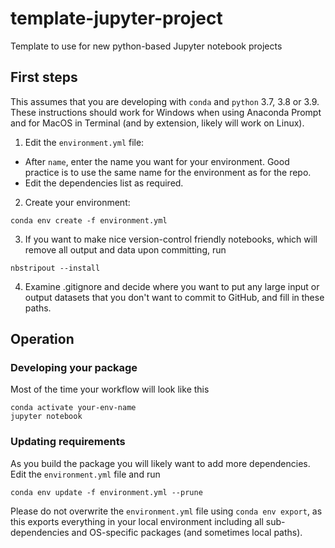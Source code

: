 # template-jupyter-project
Template to use for new python-based Jupyter notebook projects

## First steps

This assumes that you are developing with `conda` and `python` 3.7, 3.8 or 3.9. These instructions should work for Windows when using Anaconda Prompt and for MacOS in Terminal (and by extension, likely will work on Linux).

1. Edit the `environment.yml` file:
  - After `name`, enter the name you want for your environment. Good practice is to use the same name for the environment as for the repo.
  - Edit the dependencies list as required.
2. Create your environment:

```
conda env create -f environment.yml
```
3. If you want to make nice version-control friendly notebooks, which will remove all output and data upon committing, run
```
nbstripout --install
```

4. Examine .gitignore and decide where you want to put any large input or output datasets that you don't want to commit to GitHub, and fill in these paths.

## Operation 

### Developing your package

Most of the time your workflow will look like this

```
conda activate your-env-name
jupyter notebook
```

### Updating requirements

As you build the package you will likely want to add more dependencies. Edit the `environment.yml` file and run
```
conda env update -f environment.yml --prune
```

Please do not overwrite the `environment.yml` file using `conda env export`, as this exports everything in your local environment including all sub-dependencies and OS-specific packages (and sometimes local paths).
